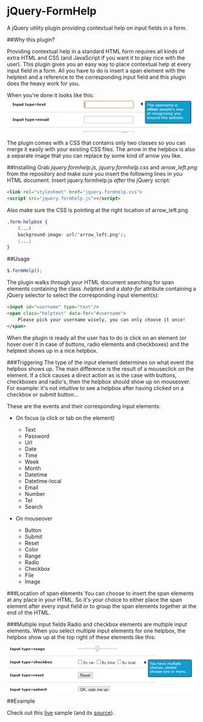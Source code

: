 jQuery-FormHelp
=================

A jQuery utility plugin providing contextual help on input fields in a form.

##Why this plugin?

Providing contextual help in a standard HTML form requires all kinds of extra HTML and 
CSS (and JavaScript if you want it to play nice with the user). This plugin
gives you an easy way to place contextual help at every input field in a form. 
All you have to do is insert a span element with the helptext and a reference to the corresponding
input field and this plugin does the heavy work for you.

When you're done it looks like this:<br>
![Screenshot of a helpbox](/doc/screenshot_1.png)

The plugin comes with a CSS that contains only two classes so you can merge it easily
with your existing CSS files. The arrow in the helpbox is also a separate image that
you can replace by some kind of arrow you like.

##Installing
Grab *jquery.formhelp.js*, *jquery.formhelp.css* and *arrow_left.png* from the repository
and make sure you insert the following lines in you HTML document. Insert
jquery.formhelp.js _after_ the jQuery script:

```html
<link rel="stylesheet" href="jquery.formhelp.css">
<script src="jquery.formhelp.js"></script>
```

Also make sure the CSS is pointing at the right location of arrow_left.png
```css
.form-helpbox {
    (...)
    background-image: url('arrow_left.png');
    (...)
}
```

##Usage

```javascript
$.formHelp();
```
The plugin walks through your HTML document searching for span elements containing
the class _.helptext_ and a _data-for_ attribute containing a jQuery selector to select
the corresponding input element(s):

```html
<input id="username" type="text"/>
<span class="helptext" data-for="#username">
    Please pick your username wisely, you can only choose it once!
</span>
```

When the plugin is ready all the user has to do is click on an element (or hover over it
in case of buttons, radio elements and checkboxes) and the helptext shows up in a nice helpbox.

###Triggering
The type of the input element determines on what event the helpbox shows up. The main
difference is the result of a mouseclick on the element. If a click causes a direct action
as is the case with buttons, checkboxes and radio's, then the helpbox should show up
on mouseover. For example: it's not intuitive to see a helpbox after having clicked on a 
checkbox or submit button...

These are the events and their corresponding input elements:

* On focus (a click or tab on the element)
  * Text
  * Password
  * Url
  * Date
  * Time
  * Week
  * Month
  * Datetime
  * Datetime-local
  * Email
  * Number
  * Tel
  * Search

* On mouseover
  * Button
  * Submit
  * Reset
  * Color
  * Range
  * Radio
  * Checkbox
  * File
  * Image

###Location of span elements
You can choose to insert the span elements at any place in your HTML. So it's your
choice to either place the span element after every input field or to group the span elements
together at the end of the HTML.

###Multiple input fields
Radio and checkbox elements are multiple input elements. When you select multiple input
elements for one helpbox, the helpbox show up at the top right of these elements like this:<br>

![Screenshot of a helpbox for checkboxes](/doc/screenshot_2.png)

##Example

Check out this [live](http://www.invetek.nl/samples/formhelp) sample (and its [source](sample)).


